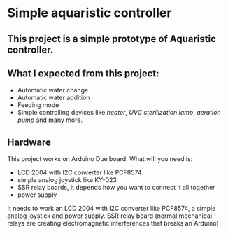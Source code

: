 # Simple aquaristic controller
## This project is a simple prototype of Aquaristic controller.

## What I expected from this project:
- Automatic water change
- Automatic water addition
- Feeding mode
- Simple controlling devices like *heater*, *UVC sterilization lamp*, *aeration pump* and many more.

## Hardware
This project works on Arduino Due board. What will you need is:
- LCD 2004 with I2C converter like PCF8574
- simple analog joystick like KY-023
- SSR relay boards, it depends how you want to connect it all together
- power supply

It needs to work an LCD 2004 with I2C converter like PCF8574,
a simple analog joystick and power supply.
SSR relay board (normal mechanical relays are creating electromagnetic interferences that breaks an Arduino)
